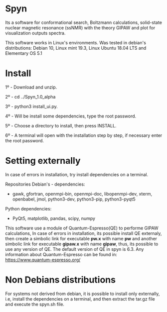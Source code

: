 # Spyn
Its a software for conformational search, Boltzmann calculations, solid-state nuclear magnetic resonance (ssNMR) with the theory GIPAW and plot for visualization outputs spectra.

This software works in Linux's environments. Was tested in debian's distributions: Debian 10, Linux mint 19.3, Linux Ubuntu 18.04 LTS and Elementary OS 5.1

# Install
1º - Download and unzip.

2º - cd ../Spyn_1.0_alpha 

3º - python3 install_ui.py.

4º - Will be install some dependencies, type the root password.

5º - Choose a directory to install, then press INSTALL.

6º - A terminal will open with the installation step by step, if necessary enter the root password.

# Setting externally 
In case of errors in installation, try install dependencies on a terminal.

Repositories Debian's - dependencies:

- gawk, gfortran, openmpi-bin, openmpi-doc, libopenmpi-dev, xterm, openbabel, jmol, python3-dev, python3-pip, python3-pyqt5

Python dependencies:

- PyQt5, matplotlib, pandas, scipy, numpy

This software use a module of Quantum-Espresso(QE) to performe GIPAW calculations, In case of errors in installation, its possible install QE externaly, then create a simbolic link for executable <b>pw.x</b> with name <b>pw</b> and another simbolic link for executable <b>gipaw.x</b> with name <b>gipaw</b>, thus, its possible to use any version of QE. The default version of QE in spyn is 6.3. 
Any information about Quantum-Espresso can be found in: https://www.quantum-espresso.org/

# Non Debians distributions
For systems not derived from debian, it is possible to install only externally, i.e, install the dependencies on a terminal, and then extract the tar.gz file and execute the spyn.sh file.
